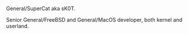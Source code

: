 General/SuperCat aka sK0T.

Senior General/FreeBSD and General/MacOS developer, both kernel and userland.